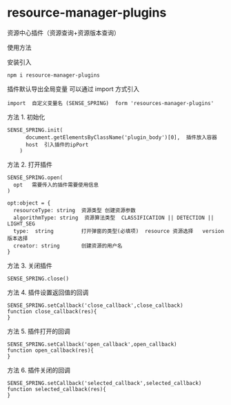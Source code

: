 # resource-manager-plugins

资源中心插件（资源查询+资源版本查询）

使用方法

安装引入

```
npm i resource-manager-plugins
```

插件默认导出全局变量 可以通过 import 方式引入

```
import  自定义变量名 (SENSE_SPRING)  form 'resources-manager-plugins'
```

方法 1. 初始化

```
SENSE_SPRING.init(
      document.getElementsByClassName('plugin_body')[0],  插件放入容器
      host  引入插件的ipPort
    )
```

方法 2. 打开插件

```
SENSE_SPRING.open(
  opt   需要传入的插件需要使用信息
)

opt:object = {
  resourceType: string  资源类型 创建资源参数
  algorithmType: string  资源算法类型  CLASSIFICATION || DETECTION || LIGHT_SEG
  type:  string         打开弹窗的类型(必填项)  resource 资源选择   version 版本选择
  creator: string       创建资源的用户名
}
```

方法 3. 关闭插件

```
SENSE_SPRING.close()
```

方法 4. 插件设置返回值的回调

```
SENSE_SPRING.setCallback('close_callback',close_callback)
function close_callback(res){
}
```

方法 5. 插件打开的回调

```
SENSE_SPRING.setCallback('open_callback',open_callback)
function open_callback(res){
}
```

方法 6. 插件关闭的回调

```
SENSE_SPRING.setCallback('selected_callback',selected_callback)
function selected_callback(res){
}
```
